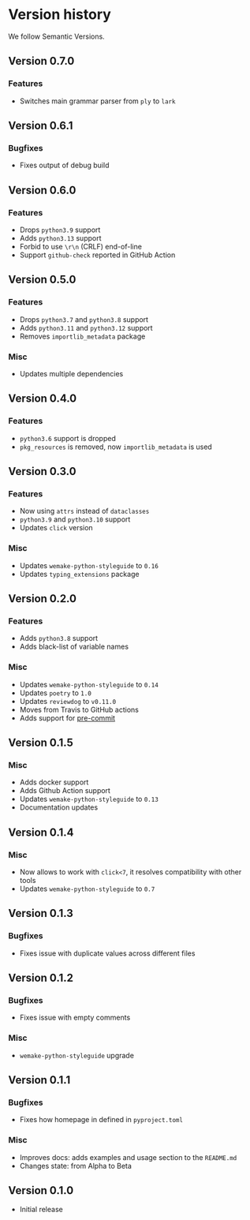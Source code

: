 # Version history

We follow Semantic Versions.


## Version 0.7.0

### Features

- Switches main grammar parser from `ply` to `lark`


## Version 0.6.1

### Bugfixes

- Fixes output of debug build


## Version 0.6.0

### Features

- Drops `python3.9` support
- Adds `python3.13` support
- Forbid to use `\r\n` (CRLF) end-of-line
- Support `github-check` reported in GitHub Action


## Version 0.5.0

### Features

- Drops `python3.7` and `python3.8` support
- Adds `python3.11` and `python3.12` support
- Removes `importlib_metadata` package

### Misc

- Updates multiple dependencies


## Version 0.4.0

### Features

- `python3.6` support is dropped
- `pkg_resources` is removed, now `importlib_metadata` is used


## Version 0.3.0

### Features

- Now using `attrs` instead of `dataclasses`
- `python3.9` and `python3.10` support
- Updates `click` version

### Misc

- Updates `wemake-python-styleguide` to `0.16`
- Updates `typing_extensions` package


## Version 0.2.0

### Features

- Adds `python3.8` support
- Adds black-list of variable names

### Misc

- Updates `wemake-python-styleguide` to `0.14`
- Updates `poetry` to `1.0`
- Updates `reviewdog` to `v0.11.0`
- Moves from Travis to GitHub actions
- Adds support for [pre-commit](https://github.com/pre-commit/pre-commit)


## Version 0.1.5

### Misc

- Adds docker support
- Adds Github Action support
- Updates `wemake-python-styleguide` to `0.13`
- Documentation updates


## Version 0.1.4

### Misc

- Now allows to work with `click<7`, it resolves compatibility with other tools
- Updates `wemake-python-styleguide` to `0.7`


## Version 0.1.3

### Bugfixes

- Fixes issue with duplicate values across different files


## Version 0.1.2

### Bugfixes

- Fixes issue with empty comments

### Misc

- `wemake-python-styleguide` upgrade


## Version 0.1.1

### Bugfixes

- Fixes how homepage in defined in `pyproject.toml`

### Misc

- Improves docs: adds examples and usage section to the `README.md`
- Changes state: from Alpha to Beta


## Version 0.1.0

- Initial release
